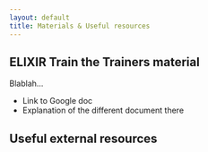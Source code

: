 ```yaml
---
layout: default
title: Materials & Useful resources
---
```


## ELIXIR Train the Trainers material

Blablah...

- Link to Google doc
- Explanation of the different document there


## Useful external resources